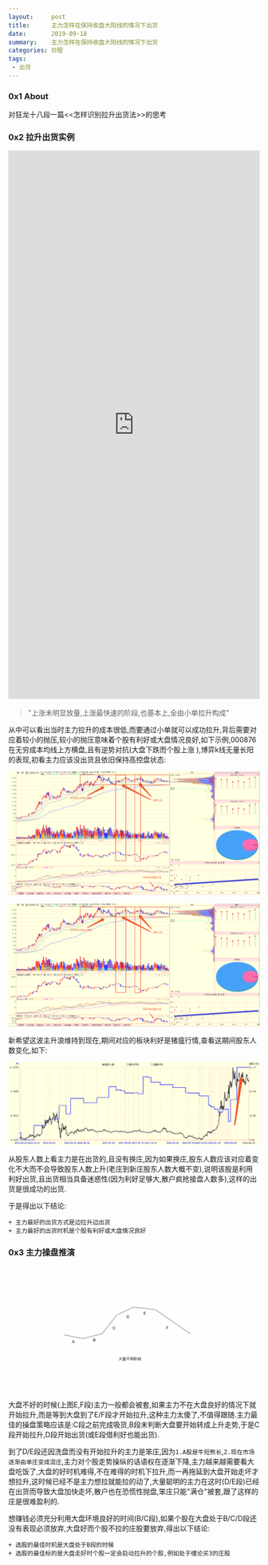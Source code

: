 ```yaml
---
layout:     post
title:      主力怎样在保持收盘大阳线的情况下出货
date:       2019-09-18
summary:    主力怎样在保持收盘大阳线的情况下出货
categories: 炒股
tags:
 - 出货
---
```


### 0x1 About

对狂龙十八段一篇<<怎样识别拉升出货法>>的思考

### 0x2 拉升出货实例

<embed src="https://drive.google.com/viewerng/viewer?embedded=true&url=https://raw.githubusercontent.com/3xp10it/pic/master/怎样识别拉升出货法.pdf" width="100%" height="1100">

>"上涨未明显放量,上涨最快速的阶段,也基本上,全由小单拉升构成"

从中可以看出当时主力拉升的成本很低,而要通过小单就可以成功拉升,背后需要对应着较小的抛压,较小的抛压意味着个股有利好或大盘情况良好,如下示例,000876在无穷成本均线上方横盘,且有逆势对抗(大盘下跌而个股上涨 ),博弈k线无量长阳的表现,初看主力应该没出货且依旧保持高控盘状态:

![新希望][1]

<img src="https://github.com/3xp10it/pic/raw/master/xxw.png" data-action="zoom">

新希望这波主升浪维持到现在,期间对应的板块利好是猪瘟行情,查看这期间股东人数变化,如下:

![新希望股东人数][2]

从股东人数上看主力是在出货的,且没有换庄,因为如果换庄,股东人数应该对应着变化不大而不会导致股东人数上升(老庄到新庄股东人数大概不变),说明该股是利用利好出货,且出货相当具备迷惑性(因为利好足够大,散户疯抢接盘人数多),这样的出货是很成功的出货.

于是得出以下结论:

```
+ 主力最好的出货方式是边拉升边出货
+ 主力最好的出货时机是个股有利好或大盘情况良好
```

### 0x3 主力操盘推演

![大盘不同阶段][3]

大盘不好的时候(上图E,F段)主力一般都会被套,如果主力不在大盘良好的情况下就开始拉升,而是等到大盘到了E/F段才开始拉升,这种主力太傻了,不值得跟随.主力最佳的操盘策略应该是:C段之前完成吸货,B段末判断大盘要开始转成上升走势,于是C段开始拉升,D段开始出货(或E段借利好也能出货).

到了D/E段还因洗盘而没有开始拉升的主力是笨庄,因为`1.A股是牛短熊长`,`2.现在市场逐渐由单庄变成混庄`,主力对个股走势操纵的话语权在逐渐下降,主力越来越需要看大盘吃饭了,大盘的好时机难得,不在难得的时机下拉升,而一再拖延到大盘开始走坏才想拉升,这时候已经不是主力想拉就能拉的动了,大量聪明的主力在这时(D/E段)已经在出货而导致大盘加快走坏,散户也在恐慌性抛盘,笨庄只能"满仓"被套,跟了这样的庄是很难盈利的.

想赚钱必须充分利用大盘环境良好的时间(B/C段),如果个股在大盘处于B/C/D段还没有表现必须放弃,大盘好而个股不拉的庄股要放弃,得出以下结论:

```
+ 选股的最佳时机是大盘处于B段的时候
+ 选股的最佳标的是大盘走好时个股一定会启动拉升的个股,例如处于缠论买3的庄股
```

[1]: https://github.com/3xp10it/pic/raw/master/xxw.png
[2]: https://raw.githubusercontent.com/3xp10it/pic/master/xxwgdrs.png
[3]: https://raw.githubusercontent.com/3xp10it/pic/master/dapanjieduan.png
